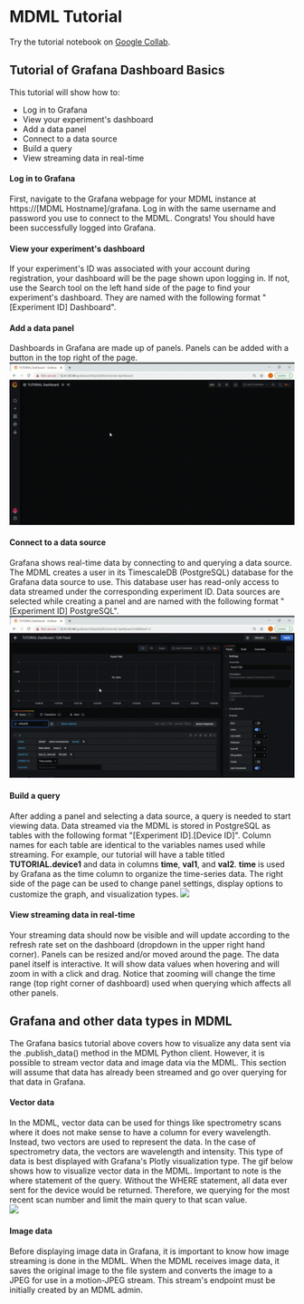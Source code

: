 # MDML Tutorial
Try the tutorial notebook on [Google Collab](https://colab.research.google.com/github/anl-mdml/examples/blob/main/intro.ipynb).

## Tutorial of Grafana Dashboard Basics

This tutorial will show how to:
* Log in to Grafana
* View your experiment's dashboard
* Add a data panel
* Connect to a data source
* Build a query
* View streaming data in real-time

#### Log in to Grafana
First, navigate to the Grafana webpage for your MDML instance at https://[MDML Hostname]/grafana. Log in with the same username and password you use to connect to the MDML. Congrats! You should have been successfully logged into Grafana.

#### View your experiment's dashboard
If your experiment's ID was associated with your account during registration, your dashboard will be the page shown upon logging in. If not, use the Search tool on the left hand side of the page to find your experiment's dashboard. They are named with the following format "[Experiment ID] Dashboard".

#### Add a data panel
Dashboards in Grafana are made up of panels. Panels can be added with a button in the top right of the page.
![](gifs/grafana_add_panel.gif)

#### Connect to a data source
Grafana shows real-time data by connecting to and querying a data source. The MDML creates a user in its TimescaleDB (PostgreSQL) database for the Grafana data source to use. This database user has read-only access to data streamed under the corresponding experiment ID. Data sources are selected while creating a panel and are named with the following format "[Experiment ID] PostgreSQL".
![](gifs/grafana_data_source.gif)

#### Build a query
After adding a panel and selecting a data source, a query is needed to start viewing data. Data streamed via the MDML is stored in PostgreSQL as tables with the following format "[Experiment ID].[Device ID]". Column names for each table are identical to the variables names used while streaming. For example, our tutorial will have a table titled __TUTORIAL.device1__ and data in columns __time__, __val1__, and __val2__. __time__ is used by Grafana as the time column to organize the time-series data. The right side of the page can be used to change panel settings, display options to customize the graph, and visualization types.
![](gifs/grafana_query.gif)

#### View streaming data in real-time
Your streaming data should now be visible and will update according to the refresh rate set on the dashboard (dropdown in the upper right hand corner). Panels can be resized and/or moved around the page. The data panel itself is interactive. It will show data values when hovering and will zoom in with a click and drag. Notice that zooming will change the time range (top right corner of dashboard) used when querying which affects all other panels.

## Grafana and other data types in MDML
The Grafana basics tutorial above covers how to visualize any data sent via the .publish_data() method in the MDML Python client. However, it is possible to stream vector data and image data via the MDML. This section will assume that data has already been streamed and go over querying for that data in Grafana.

#### Vector data
In the MDML, vector data can be used for things like spectrometry scans where it does not make sense to have a column for every wavelength. Instead, two vectors are used to represent the data. In the case of spectrometry data, the vectors are wavelength and intensity. This type of data is best displayed with Grafana's Plotly visualization type. The gif below shows how to visualize vector data in the MDML. Important to note is the where statement of the query. Without the WHERE statement, all data ever sent for the device would be returned. Therefore, we querying for the most recent scan number and limit the main query to that scan value.    
![](gifs/grafana_vector.gif)

#### Image data
Before displaying image data in Grafana, it is important to know how image streaming is done in the MDML. When the MDML receives image data, it saves the original image to the file system and converts the image to a JPEG for use in a motion-JPEG stream. This stream's endpoint must be initially created by an MDML admin. 